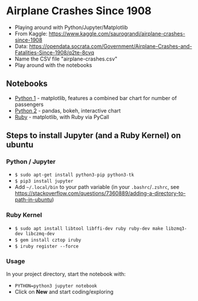 # Airplane Crashes Since 1908

- Playing around with Python/Jupyter/Matplotlib
- From Kaggle: https://www.kaggle.com/saurograndi/airplane-crashes-since-1908
- Data: https://opendata.socrata.com/Government/Airplane-Crashes-and-Fatalities-Since-1908/q2te-8cvq
- Name the CSV file "airplane-crashes.csv"
- Play around with the notebooks

## Notebooks

- [Python 1](/python-1.ipynb) - matplotlib, features a combined bar chart for number of passengers
- [Python 2](/crashes-analyses.ipynb) - pandas, bokeh, interactive chart
- [Ruby](/ruby.ipynb) - matplotlib, with Ruby via PyCall

## Steps to install Jupyter (and a Ruby Kernel) on ubuntu

### Python / Jupyter

- `$ sudo apt-get install python3-pip python3-tk`
- `$ pip3 install jupyter`
- Add `~/.local/bin` to your path variable (in your `.bashrc`/`.zshrc`, see https://stackoverflow.com/questions/7360889/adding-a-directory-to-path-in-ubuntu)

### Ruby Kernel

- `$ sudo apt install libtool libffi-dev ruby ruby-dev make libzmq3-dev libczmq-dev`
- `$ gem install cztop iruby`
- `$ iruby register --force`

### Usage

In your project directory, start the notebook with:

- `PYTHON=python3 jupyter notebook`
- Click on **New** and start coding/exploring
